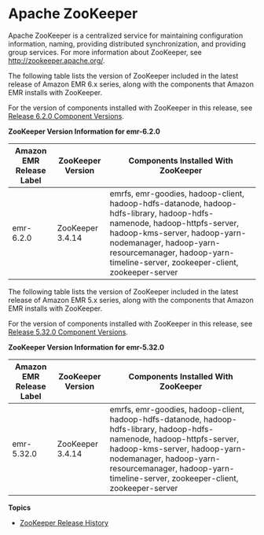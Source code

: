 # Apache ZooKeeper<a name="emr-zookeeper"></a>

Apache ZooKeeper is a centralized service for maintaining configuration information, naming, providing distributed synchronization, and providing group services\. For more information about ZooKeeper, see [http://zookeeper\.apache\.org/](https://zookeeper.apache.org/)\.

The following table lists the version of ZooKeeper included in the latest release of Amazon EMR 6\.x series, along with the components that Amazon EMR installs with ZooKeeper\.

For the version of components installed with ZooKeeper in this release, see [Release 6\.2\.0 Component Versions](emr-release-6x.md#emr-620-release)\.


**ZooKeeper Version Information for emr\-6\.2\.0**  

| Amazon EMR Release Label | ZooKeeper Version | Components Installed With ZooKeeper | 
| --- | --- | --- | 
| emr\-6\.2\.0 | ZooKeeper 3\.4\.14 | emrfs, emr\-goodies, hadoop\-client, hadoop\-hdfs\-datanode, hadoop\-hdfs\-library, hadoop\-hdfs\-namenode, hadoop\-httpfs\-server, hadoop\-kms\-server, hadoop\-yarn\-nodemanager, hadoop\-yarn\-resourcemanager, hadoop\-yarn\-timeline\-server, zookeeper\-client, zookeeper\-server | 

The following table lists the version of ZooKeeper included in the latest release of Amazon EMR 5\.x series, along with the components that Amazon EMR installs with ZooKeeper\.

For the version of components installed with ZooKeeper in this release, see [Release 5\.32\.0 Component Versions](emr-release-5x.md#emr-5320-release)\.


**ZooKeeper Version Information for emr\-5\.32\.0**  

| Amazon EMR Release Label | ZooKeeper Version | Components Installed With ZooKeeper | 
| --- | --- | --- | 
| emr\-5\.32\.0 | ZooKeeper 3\.4\.14 | emrfs, emr\-goodies, hadoop\-client, hadoop\-hdfs\-datanode, hadoop\-hdfs\-library, hadoop\-hdfs\-namenode, hadoop\-httpfs\-server, hadoop\-kms\-server, hadoop\-yarn\-nodemanager, hadoop\-yarn\-resourcemanager, hadoop\-yarn\-timeline\-server, zookeeper\-client, zookeeper\-server | 

**Topics**
+ [ZooKeeper Release History](ZooKeeper-release-history.md)